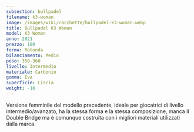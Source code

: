 ```yaml
---
subsection: bullpadel
filename: k3-woman
image: /images/wiki/racchette/bullpadel-k3-woman.webp
title: Bullpadel K3 Woman
model: K3 Woman
anno: 2021
prezzo: 180
forma: Rotonda
bilanciamento: Medio
peso: 350-360
livello: Intermedio
materiale: Carbonio
gomma: Eva
superficie: Liscia
weight: -10
---
```

Versione femminile del modello precedente, ideale per giocatrici di livello intermedio/avanzato, ha la stessa forma e la stessa composizione, manca il Double Bridge ma è comunque costruita con i migliori materiali utilizzati dalla marca.
